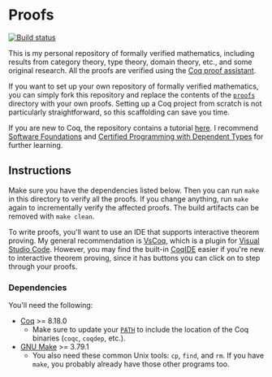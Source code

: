 # Proofs

[![Build status](https://github.com/stepchowfun/proofs/workflows/Continuous%20integration/badge.svg?branch=main)](https://github.com/stepchowfun/proofs/actions?query=branch%3Amain)

This is my personal repository of formally verified mathematics, including results from category theory, type theory, domain theory, etc., and some original research. All the proofs are verified using the [Coq proof assistant](https://coq.inria.fr/).

If you want to set up your own repository of formally verified mathematics, you can simply fork this repository and replace the contents of the [`proofs`](https://github.com/stepchowfun/proofs/tree/main/proofs)<!-- [dir:proofs] --> directory with your own proofs. Setting up a Coq project from scratch is not particularly straightforward, so this scaffolding can save you time.

If you are new to Coq, the repository contains a tutorial [here](https://github.com/stepchowfun/proofs/tree/main/proofs/tutorial)<!-- [dir:proofs/tutorial] -->. I recommend [Software Foundations](https://softwarefoundations.cis.upenn.edu/) and [Certified Programming with Dependent Types](http://adam.chlipala.net/cpdt/) for further learning.

## Instructions

Make sure you have the dependencies listed below. Then you can run `make` in this directory to verify all the proofs. If you change anything, run `make` again to incrementally verify the affected proofs. The build artifacts can be removed with `make clean`.

To write proofs, you'll want to use an IDE that supports interactive theorem proving. My general recommendation is [VsCoq](https://github.com/coq-community/vscoq), which is a plugin for [Visual Studio Code](https://code.visualstudio.com/). However, you may find the built-in [CoqIDE](https://coq.inria.fr/refman/practical-tools/coqide.html) easier if you're new to interactive theorem proving, since it has buttons you can click on to step through your proofs.

### Dependencies

You'll need the following:

- [Coq](https://coq.inria.fr/) >= 8.18.0
  - Make sure to update your [`PATH`](https://en.wikipedia.org/wiki/PATH_\(variable\)) to include the location of the Coq binaries (`coqc`, `coqdep`, etc.).
- [GNU Make](https://www.gnu.org/software/make/) >= 3.79.1
  - You also need these common Unix tools: `cp`, `find`, and `rm`. If you have `make`, you probably already have those other programs too.
